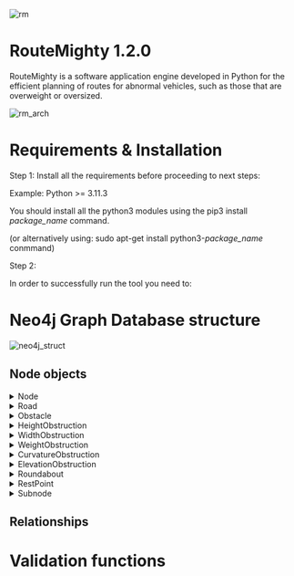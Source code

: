 ![rm](https://github.com/betanddontcare/RouteMighty/assets/31188390/af0f6a33-c0a6-4066-9ac9-3eda41aed941)

# RouteMighty 1.2.0
RouteMighty is a software application engine developed in Python for the efficient planning of routes for abnormal vehicles, such as those that are overweight or oversized.

![rm_arch](https://github.com/betanddontcare/RouteMighty/assets/31188390/5681e7e6-bbae-4432-a9f6-f9c5d188dc79)

# Requirements & Installation
Step 1: Install all the requirements before proceeding to next steps:

Example: Python >= 3.11.3

You should install all the python3 modules using the pip3 install *package_name* command.

(or alternatively using: sudo apt-get install python3-*package_name* conmmand)

Step 2: 

In order to successfully run the tool you need to:

# Neo4j Graph Database structure
![neo4j_struct](https://github.com/betanddontcare/RouteMighty/assets/31188390/a5318089-d160-468b-9028-088fdedcd3fd)

## Node objects
<details>

<summary>Node</summary>

```name:``` Node name (eg. "5th Street/6th Street corner")
  
```latitude:``` Latitude coords (eg. 52.737228)
  
```longitude:``` Longitude coords (eg. 19.995445)
</details>
<details>

<summary>Road</summary>
  
```
{
  "lat1": 52.149095,
  "lat2": 52.219148,
  "midLongitude": 20.15469410414446,
  "maxAxleLoad": 115.0,
  "numbers": [
    "92"
  ],
  "trafficFactor": 1.0262,
  "type": "GP",
  "midLatitude": 52.18413180707769,
  "lon1": 20.105352,
  "lon2": 20.204114,
  "kmRange": [
    410.068,
    420.628
  ],
  "width": 7000,
  "name": "Gr. Woj. - Sochaczew",
  "lines": 1,
  "direction": "TWO_WAY"
}
```
</details>
<details>

<summary>Obstacle</summary>
  
```
{
  "milestone": 430.48,
  "immovable": true,
  "city": "Kopiska",
  "latitude": 52.1192,
  "name": "Most",
  "url": "",
  "longitude": 20.507849
}
```
</details>
<details>

<summary>HeightObstruction</summary>
  
```
{
  "limit": 5000,
  "range": 0,
  "subtype": "OVERPASS",
  "profile": "LINE",
  "removalCost": 5000000
}
```
</details>
<details>

<summary>WidthObstruction</summary>
  
```
{
  "ranges": [
    500,
    1500
  ],
  "subtype": "OTHER",
  "limits": [
    4000,
    5000
  ],
  "symmetric": true,
  "removalCost": 5000000
}
```
</details>
<details>

<summary>WeightObstruction</summary>
  
```
{
  "limit": 0,
  "subtype": "BRIDGE",
  "mlc": 150,
  "removalCost": 5000000
}
```
</details>
<details>

<summary>CurvatureObstruction</summary>
  
```
{
  "outerRadius": 30000,
  "boundaryRadius": 0,
  "innerRadius": 23000,
  "outerLimit": 0,
  "removalCost": 5000000
}
```
</details>
<details>

<summary>ElevationObstruction</summary>
  
```
{
  "verticalCurveRadius": 200000,
  "removalCost": 5000000
}
```
</details>
<details>

<summary>Roundabout</summary>
  
```
{
  "outerDiameter": 21000,
  "verticalIsland": 8000,
  "outerLimit": 0,
  "innerDiameter": 11000,
  "open": false,
  "removalCost": 5000000
}
```
</details>
<details>

<summary>RestPoint</summary>
  
```
{
  "slotLength": 20000,
  "restpointType": "PRIVATE",
  "occupancy": 0.36,
  "hazardousSlots": 0,
  "lighting": true,
  "cctv": false,
  "security": false,
  "barriers": true,
  "milestone": 413.8,
  "slotWidth": 4000,
  "oversizeWidth": 0,
  "roadNumber": "S7",
  "generalSlots": 20,
  "oversizeLength": 0
}
```
</details>
<details>

<summary>Subnode</summary>
  
```
{
  "subID": 16,
  "name": "Ostrzykowizna"
}
```
</details>

## Relationships

# Validation functions
